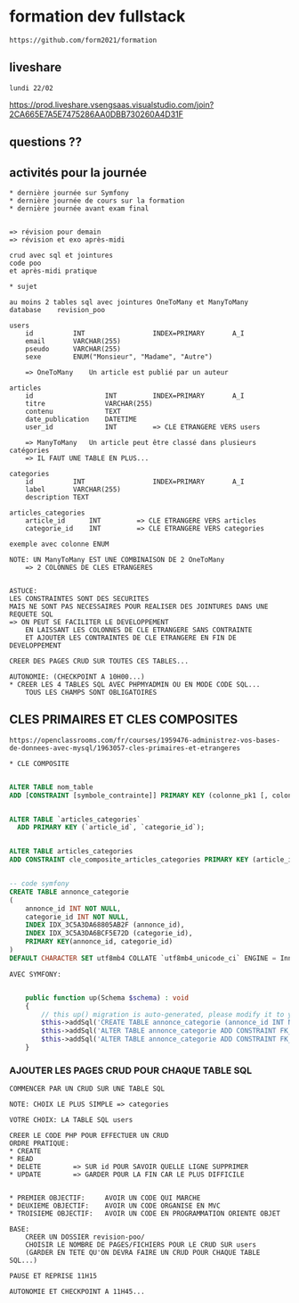 # formation dev fullstack

    https://github.com/form2021/formation

## liveshare

    lundi 22/02
    
https://prod.liveshare.vsengsaas.visualstudio.com/join?2CA665E7A5E7475286AA0DBB730260A4D31F

## questions ??

## activités pour la journée 

    * dernière journée sur Symfony
    * dernière journée de cours sur la formation
    * dernière journée avant exam final


    => révision pour demain
    => révision et exo après-midi

    crud avec sql et jointures
    code poo
    et après-midi pratique

    * sujet

    au moins 2 tables sql avec jointures OneToMany et ManyToMany
    database    revision_poo

    users
        id          INT                 INDEX=PRIMARY       A_I
        email       VARCHAR(255)
        pseudo      VARCHAR(255)
        sexe        ENUM("Monsieur", "Madame", "Autre")

        => OneToMany    Un article est publié par un auteur

    articles
        id                  INT         INDEX=PRIMARY       A_I
        titre               VARCHAR(255)
        contenu             TEXT
        date_publication    DATETIME
        user_id             INT         => CLE ETRANGERE VERS users

        => ManyToMany   Un article peut être classé dans plusieurs catégories
        => IL FAUT UNE TABLE EN PLUS...

    categories
        id          INT                 INDEX=PRIMARY       A_I
        label       VARCHAR(255)
        description TEXT

    articles_categories
        article_id      INT         => CLE ETRANGERE VERS articles
        categorie_id    INT         => CLE ETRANGERE VERS categories

    exemple avec colonne ENUM

    NOTE: UN ManyToMany EST UNE COMBINAISON DE 2 OneToMany
        => 2 COLONNES DE CLES ETRANGERES

    
    ASTUCE:
    LES CONSTRAINTES SONT DES SECURITES 
    MAIS NE SONT PAS NECESSAIRES POUR REALISER DES JOINTURES DANS UNE REQUETE SQL
    => ON PEUT SE FACILITER LE DEVELOPPEMENT 
        EN LAISSANT LES COLONNES DE CLE ETRANGERE SANS CONTRAINTE
        ET AJOUTER LES CONTRAINTES DE CLE ETRANGERE EN FIN DE DEVELOPPEMENT 
        
    CREER DES PAGES CRUD SUR TOUTES CES TABLES...

    AUTONOMIE: (CHECKPOINT A 10H00...)
    * CREER LES 4 TABLES SQL AVEC PHPMYADMIN OU EN MODE CODE SQL...
        TOUS LES CHAMPS SONT OBLIGATOIRES

## CLES PRIMAIRES ET CLES COMPOSITES

    https://openclassrooms.com/fr/courses/1959476-administrez-vos-bases-de-donnees-avec-mysql/1963057-cles-primaires-et-etrangeres

    * CLE COMPOSITE

```sql

ALTER TABLE nom_table
ADD [CONSTRAINT [symbole_contrainte]] PRIMARY KEY (colonne_pk1 [, colonne_pk2, ...]);


ALTER TABLE `articles_categories`
  ADD PRIMARY KEY (`article_id`, `categorie_id`);


ALTER TABLE articles_categories
ADD CONSTRAINT cle_composite_articles_categories PRIMARY KEY (article_id, categorie_id)


-- code symfony
CREATE TABLE annonce_categorie 
(
    annonce_id INT NOT NULL, 
    categorie_id INT NOT NULL, 
    INDEX IDX_3C5A3DA68805AB2F (annonce_id), 
    INDEX IDX_3C5A3DA6BCF5E72D (categorie_id), 
    PRIMARY KEY(annonce_id, categorie_id)
) 
DEFAULT CHARACTER SET utf8mb4 COLLATE `utf8mb4_unicode_ci` ENGINE = InnoDB

```

    AVEC SYMFONY:


```php

    public function up(Schema $schema) : void
    {
        // this up() migration is auto-generated, please modify it to your needs
        $this->addSql('CREATE TABLE annonce_categorie (annonce_id INT NOT NULL, categorie_id INT NOT NULL, INDEX IDX_3C5A3DA68805AB2F (annonce_id), INDEX IDX_3C5A3DA6BCF5E72D (categorie_id), PRIMARY KEY(annonce_id, categorie_id)) DEFAULT CHARACTER SET utf8mb4 COLLATE `utf8mb4_unicode_ci` ENGINE = InnoDB');
        $this->addSql('ALTER TABLE annonce_categorie ADD CONSTRAINT FK_3C5A3DA68805AB2F FOREIGN KEY (annonce_id) REFERENCES annonce (id) ON DELETE CASCADE');
        $this->addSql('ALTER TABLE annonce_categorie ADD CONSTRAINT FK_3C5A3DA6BCF5E72D FOREIGN KEY (categorie_id) REFERENCES categorie (id) ON DELETE CASCADE');
    }


```

### AJOUTER LES PAGES CRUD POUR CHAQUE TABLE SQL

    COMMENCER PAR UN CRUD SUR UNE TABLE SQL

    NOTE: CHOIX LE PLUS SIMPLE => categories

    VOTRE CHOIX: LA TABLE SQL users

    CREER LE CODE PHP POUR EFFECTUER UN CRUD
    ORDRE PRATIQUE:
    * CREATE
    * READ
    * DELETE        => SUR id POUR SAVOIR QUELLE LIGNE SUPPRIMER
    * UPDATE        => GARDER POUR LA FIN CAR LE PLUS DIFFICILE


    * PREMIER OBJECTIF:     AVOIR UN CODE QUI MARCHE
    * DEUXIEME OBJECTIF:    AVOIR UN CODE ORGANISE EN MVC 
    * TROISIEME OBJECTIF:   AVOIR UN CODE EN PROGRAMMATION ORIENTE OBJET

    BASE:
        CREER UN DOSSIER revision-poo/
        CHOISIR LE NOMBRE DE PAGES/FICHIERS POUR LE CRUD SUR users
        (GARDER EN TETE QU'ON DEVRA FAIRE UN CRUD POUR CHAQUE TABLE SQL...)

    PAUSE ET REPRISE 11H15

    AUTONOMIE ET CHECKPOINT A 11H45...














































